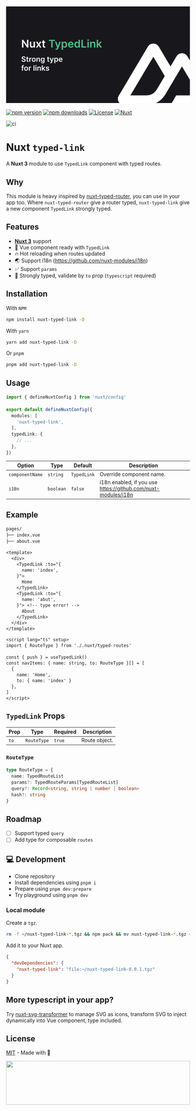[![nuxt-typed-link](./docs/public/cover.jpg "nuxt-typed-link")](./docs/public/cover.jpg)

[![npm version][npm-version-src]][npm-version-href]
[![npm downloads][npm-downloads-src]][npm-downloads-href]
[![License][license-src]][license-href]
[![Nuxt][nuxt-version-src]][nuxt-version-href]

![ci](https://github.com/kiwilan/nuxt-typed-link/actions/workflows/ci.yml/badge.svg)

# Nuxt `typed-link`

A **Nuxt 3** module to use `TypedLink` component with typed routes.

## Why

This module is heavy inspired by [nuxt-typed-router](https://github.com/victorgarciaesgi/nuxt-typed-router), you can use in your app too. Where `nuxt-typed-router` give a router typed, `nuxt-typed-link` give a new component `TypedLink` strongly typed.

## Features

- [**Nuxt 3**](https://nuxt.com) support
- 🔎 Vue component ready with `TypedLink`
- 🔥 Hot reloading when routes updated
- 🌏 Support i18n (<https://github.com/nuxt-modules/i18n>)
- ✅ Support `params`
- 🦾 Strongly typed, validate by `to` prop (`typescript` required)

## Installation

With `NPM`

```bash
npm install nuxt-typed-link -D
```

With `yarn`

```bash
yarn add nuxt-typed-link -D
```

Or `pnpm`

```bash
pnpm add nuxt-typed-link -D
```

## Usage

```ts
import { defineNuxtConfig } from 'nuxt/config'

export default defineNuxtConfig({
  modules: [
    'nuxt-typed-link',
  ],
  typedLink: {
    // ...
  },
})
```

| **Option**      | **Type**  | **Default** | **Description**                                                 |
| --------------- | --------- | ----------- | --------------------------------------------------------------- |
| `componentName` | `string`  | `TypedLink` | Override component name.                                        |
| `i18n`          | `boolean` | `false`     | i18n enabled, if you use <https://github.com/nuxt-modules/i18n> |

## Example

```bash
pages/
├── index.vue
├── about.vue
```

```vue
<template>
  <div>
    <TypedLink :to="{
      name: 'index',
    }">
      Home
    </TypedLink>
    <TypedLink :to="{
      name: 'abut', 
    }"> <!-- type error! -->
      About
    </TypedLink>
  </div>
</template>
```

```vue
<script lang="ts" setup>
import { RouteType } from './.nuxt/typed-routes'

const { push } = useTypedLink()
const navItems: { name: string, to: RouteType }[] = [
  {
    name: 'Home',
    to: { name: 'index' }
  },
]
</script>
```

## `TypedLink` Props

| **Prop** | **Type**    | **Required** | **Description** |
| -------- | ----------- | ------------ | --------------- |
| `to`     | `RouteType` | `true`       | Route object.   |

### `RouteType`

```ts
type RouteType = {
  name: TypedRouteList
  params?: TypedRouteParams[TypedRouteList]
  query?: Record<string, string | number | boolean>
  hash?: string
}
```

## Roadmap

- [ ] Support typed `query`
- [ ] Add type for composable `routes`

## 💻 Development

- Clone repository
- Install dependencies using `pnpm i`
- Prepare using `pnpm dev:prepare`
- Try playground using `pnpm dev`

### Local module

Create a `tgz`.

```bash
rm -f ~/nuxt-typed-link-*.tgz && npm pack && mv nuxt-typed-link-*.tgz ~/
```

Add it to your Nuxt app.

```json
{
  "devDependencies": {
    "nuxt-typed-link": "file:~/nuxt-typed-link-0.0.1.tgz"
  }
}
```

## More typescript in your app?

Try [nuxt-svg-transformer](https://github.com/kiwilan/nuxt-svg-transformer) to manage SVG as icons, transform SVG to inject dynamically into Vue component, type included.

## License

[MIT](./LICENSE) - Made with 💚

[<img src="https://user-images.githubusercontent.com/48261459/201463225-0a5a084e-df15-4b11-b1d2-40fafd3555cf.svg" height="120rem" width="100%" />](https://github.com/kiwilan)

[nuxt-version-src]: https://img.shields.io/static/v1?label=Nuxt&message=v3&color=28cf8d&logo=nuxt.js&logoColor=ffffff&labelColor=18181b
[nuxt-version-href]: https://npmjs.com/package/nuxt-typed-link

[npm-version-src]: https://img.shields.io/npm/v/nuxt-typed-link/latest.svg?style=flat&colorA=18181B&colorB=28CF8D
[npm-version-href]: https://npmjs.com/package/nuxt-typed-link

[npm-downloads-src]: https://img.shields.io/npm/dt/nuxt-typed-link.svg?style=flat&colorA=18181B&colorB=28CF8D
[npm-downloads-href]: https://npmjs.com/package/nuxt-typed-link

[license-src]: https://img.shields.io/github/license/kiwilan/nuxt-typed-link.svg?style=flat&colorA=18181B&colorB=28CF8D
[license-href]: https://github.com/kiwilan/nuxt-typed-link/blob/main/LICENSE
